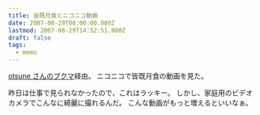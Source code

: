 ```yaml
---
title: 皆既月食とニコニコ動画
date: 2007-08-29T00:00:00.000Z
lastmod: 2007-08-29T14:52:51.000Z
draft: false
tags:
  - memo
---
```


[otsune さんのブクマ](http://b.hatena.ne.jp/otsune/20070829#bookmark-5719144)経由。 ニコニコで皆既月食の動画を見た。

昨日は仕事で見られなかったので、これはラッキー。 しかし、家庭用のビデオカメラでこんなに綺麗に撮れるんだ。 こんな動画がもっと増えるといいなぁ。
